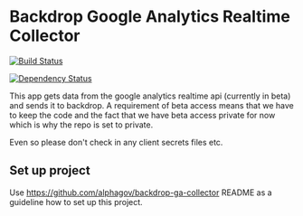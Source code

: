 Backdrop Google Analytics Realtime Collector
============================================

[![Build Status](https://travis-ci.org/alphagov/backdrop-ga-realtime-collector.png?branch=master)](https://travis-ci.org/alphagov/backdrop-ga-realtime-collector?branch=master)


[![Dependency Status](https://gemnasium.com/alphagov/backdrop-ga-realtime-collector.png)](https://gemnasium.com/alphagov/backdrop-ga-realtime-collector)

This app gets data from the google analytics realtime api (currently in beta)
and sends it to backdrop. A requirement of beta access means that we have to
keep the code and the fact that we have beta access private for now which is
why the repo is set to private.

Even so please don't check in any client secrets files etc.

## Set up project

Use https://github.com/alphagov/backdrop-ga-collector README as a guideline
how to set up this project.
